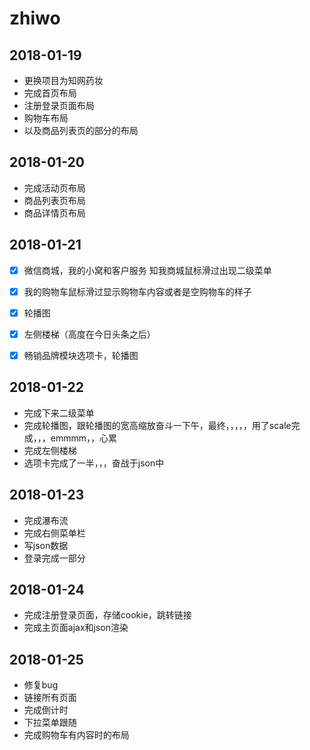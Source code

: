 # zhiwo
 ## 2018-01-19 
- 更换项目为知网药妆  
- 完成首页布局 
- 注册登录页面布局 
- 购物车布局 
- 以及商品列表页的部分的布局

## 2018-01-20
- 完成活动页布局
- 商品列表页布局
- 商品详情页布局

## 2018-01-21 
- [x] 微信商城，我的小窝和客户服务 知我商城鼠标滑过出现二级菜单 
- [X] 我的购物车鼠标滑过显示购物车内容或者是空购物车的样子
- [x] 轮播图
- [x] 左侧楼梯（高度在今日头条之后）
- [x] 畅销品牌模块选项卡，轮播图



## 2018-01-22
- 完成下来二级菜单
- 完成轮播图，跟轮播图的宽高缩放奋斗一下午，最终，，，，，用了scale完成，，，emmmm，，心累
- 完成左侧楼梯
- 选项卡完成了一半，，，奋战于json中

 ## 2018-01-23
- 完成瀑布流
- 完成右侧菜单栏
- 写json数据
- 登录完成一部分

 ## 2018-01-24
 - 完成注册登录页面，存储cookie，跳转链接
 - 完成主页面ajax和json渲染
 
 ## 2018-01-25
 - 修复bug
 - 链接所有页面
 - 完成倒计时
 - 下拉菜单跟随
 - 完成购物车有内容时的布局
 
 
 
 
 
 
 
 
